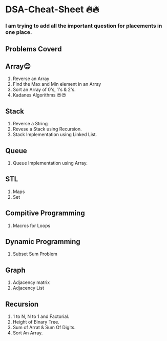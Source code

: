 # DSA-Cheat-Sheet 🔥🔥
### I am trying to add all the important question for placements in one place.
## Problems Coverd
## Array😊
1. Reverse an Array
2. Find the Max and Min element in an Array
3. Sort an Array of 0's, 1's & 2's.
4. Kadanes Algorithms 😍😍

## Stack
1. Reverse a String
2. Revese a Stack using Recursion.
3. Stack Implementation using Linked List.

## Queue
1. Queue Implementation using Array.

## STL
1. Maps
2. Set

## Compitive Programming
1. Macros for Loops

## Dynamic Programming
1. Subset Sum Problem

## Graph
1. Adjacency matrix
2. Adjacency List

## Recursion
1. 1 to N, N to 1 and Factorial.
2. Height of Binary Tree.
3. Sum of Arrat & Sum Of Digits.
4. Sort An Array.